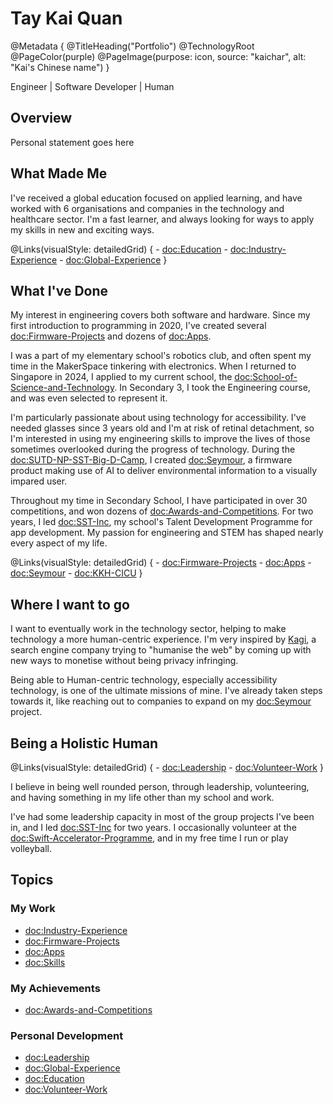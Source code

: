 # Tay Kai Quan

@Metadata {
    @TitleHeading("Portfolio")
    @TechnologyRoot
    @PageColor(purple)
    @PageImage(purpose: icon, source: "kaichar", alt: "Kai's Chinese name")
}

Engineer | Software Developer | Human

## Overview

Personal statement goes here

## What Made Me

I've received a global education focused on applied learning, and have worked with 6 organisations and companies in the
technology and healthcare sector. I'm a fast learner, and always looking for ways to apply my skills in new and exciting 
ways.

@Links(visualStyle: detailedGrid) {
    - <doc:Education>
    - <doc:Industry-Experience>
    - <doc:Global-Experience>
}

## What I've Done

My interest in engineering covers both software and hardware. Since my first introduction to programming in 2020, I've
created several <doc:Firmware-Projects> and dozens of <doc:Apps>.

I was a part of my elementary school's robotics club, and often spent my time in the MakerSpace tinkering with electronics. 
When I returned to Singapore in 2024, I applied to my current school, the <doc:School-of-Science-and-Technology>. In 
Secondary 3, I took the Engineering course, and was even selected to represent it.

I'm particularly passionate about using technology for accessibility. I've needed glasses since 3 years old and I'm at
risk of retinal detachment, so I'm interested in using my engineering skills to improve the lives of those sometimes
overlooked during the progress of technology. During the <doc:SUTD-NP-SST-Big-D-Camp>, I created <doc:Seymour>, a firmware 
product making use of AI to deliver environmental information to a visually impared user.

Throughout my time in Secondary School, I have participated in over 30 competitions, and won dozens of 
<doc:Awards-and-Competitions>. For two years, I led <doc:SST-Inc>, my school's Talent Development Programme for app 
development. My passion for engineering and STEM has shaped nearly every aspect of my life.

@Links(visualStyle: detailedGrid) {
    - <doc:Firmware-Projects>
    - <doc:Apps>
    - <doc:Seymour>
    - <doc:KKH-CICU>
}

## Where I want to go

I want to eventually work in the technology sector, helping to make technology a more human-centric experience. I'm very
inspired by [Kagi](https://kagi.com), a search engine company trying to "humanise the web" by coming up with new ways
to monetise without being privacy infringing. 

Being able to Human-centric technology, especially accessibility technology, is one of the ultimate missions of mine.
I've already taken steps towards it, like reaching out to companies to expand on my <doc:Seymour> project.

## Being a Holistic Human

@Links(visualStyle: detailedGrid) {
    - <doc:Leadership>
    - <doc:Volunteer-Work>
}

I believe in being well rounded person, through leadership, volunteering, and having something in my life other than my
school and work. 

I've had some leadership capacity in most of the group projects I've been in, and I led <doc:SST-Inc> for two years. 
I occasionally volunteer at the <doc:Swift-Accelerator-Programme>, and in my free time I run or play volleyball.

## Topics

### My Work
- <doc:Industry-Experience>
- <doc:Firmware-Projects>
- <doc:Apps>
- <doc:Skills>

### My Achievements
- <doc:Awards-and-Competitions>

### Personal Development
- <doc:Leadership>
- <doc:Global-Experience>
- <doc:Education>
- <doc:Volunteer-Work>